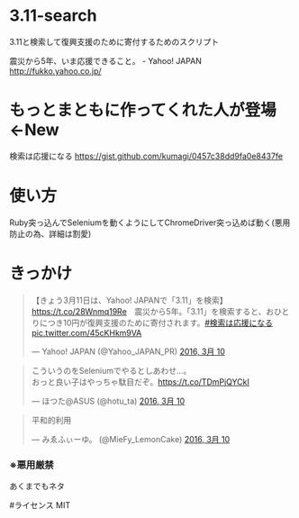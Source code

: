 # 3.11-search
3.11と検索して復興支援のために寄付するためのスクリプト  


震災から5年、いま応援できること。 - Yahoo! JAPAN  
http://fukko.yahoo.co.jp/

# もっとまともに作ってくれた人が登場←New

検索は応援になる
https://gist.github.com/kumagi/0457c38dd9fa0e8437fe

# 使い方
Ruby突っ込んでSeleniumを動くようにしてChromeDriver突っ込めば動く(悪用防止の為、詳細は割愛)

# きっかけ

<blockquote class="twitter-tweet" data-lang="ja"><p lang="ja" dir="ltr">【きょう3月11日は、Yahoo! JAPANで「3.11」を検索】<a href="https://t.co/28Wnmq19Re">https://t.co/28Wnmq19Re</a>　震災から5年。「3.11」を検索すると、おひとりにつき10円が復興支援のために寄付されます。<a href="https://twitter.com/hashtag/%E6%A4%9C%E7%B4%A2%E3%81%AF%E5%BF%9C%E6%8F%B4%E3%81%AB%E3%81%AA%E3%82%8B?src=hash">#検索は応援になる</a> <a href="https://t.co/45cKHkm9VA">pic.twitter.com/45cKHkm9VA</a></p>&mdash; Yahoo! JAPAN (@Yahoo_JAPAN_PR) <a href="https://twitter.com/Yahoo_JAPAN_PR/status/707944107700674560">2016, 3月 10</a></blockquote>
<script async src="//platform.twitter.com/widgets.js" charset="utf-8"></script>

<blockquote class="twitter-tweet" data-lang="ja"><p lang="ja" dir="ltr">こういうのをSeleniumでやるとしあわせ...。<br>おっと良い子はやっちゃ駄目だぞ。<a href="https://t.co/TDmPjQYCkI">https://t.co/TDmPjQYCkI</a></p>&mdash; ほつた@ASUS (@hotu_ta) <a href="https://twitter.com/hotu_ta/status/707958114759258112">2016, 3月 10</a></blockquote>
<script async src="//platform.twitter.com/widgets.js" charset="utf-8"></script>

<blockquote class="twitter-tweet" data-lang="ja"><p lang="zh" dir="ltr">平和的利用</p>&mdash; みゑふぃーゆ。 (@MieFy_LemonCake) <a href="https://twitter.com/MieFy_LemonCake/status/707958426823892992">2016, 3月 10</a></blockquote>
<script async src="//platform.twitter.com/widgets.js" charset="utf-8"></script>

### ※悪用厳禁

あくまでもネタ

#ライセンス
MIT
